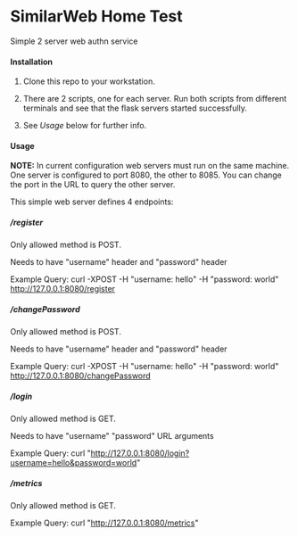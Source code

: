 # SimilarWeb Home Test

Simple 2 server web authn service

#### Installation

1. Clone this repo to your workstation.

2. There are 2 scripts, one for each server.
Run both scripts from different terminals and see
that the flask servers started successfully.

3. See *Usage* below for further info.

#### Usage

**NOTE:** In current configuration web servers must run on the same machine.
One server is configured to port 8080, the other to 8085.
You can change the port in the URL to query the other server.

This simple web server defines 4 endpoints:

##### */register*

Only allowed method is POST.

Needs to have "username" header and "password" header

Example Query: curl -XPOST -H "username: hello" -H "password: world" http://127.0.0.1:8080/register 

##### */changePassword*

Only allowed method is POST.

Needs to have "username" header and "password" header

Example Query: curl -XPOST -H "username: hello" -H "password: world" http://127.0.0.1:8080/changePassword 


##### */login*

Only allowed method is GET.

Needs to have "username" "password" URL arguments

Example Query: curl "http://127.0.0.1:8080/login?username=hello&password=world" 

##### */metrics*

Only allowed method is GET.

Example Query: curl "http://127.0.0.1:8080/metrics" 

